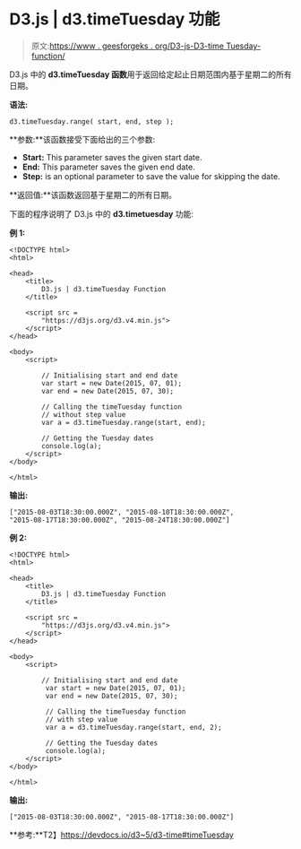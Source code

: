 # D3.js | d3.timeTuesday 功能

> 原文:[https://www . geesforgeks . org/D3-js-D3-time Tuesday-function/](https://www.geeksforgeeks.org/d3-js-d3-timetuesday-function/)

D3.js 中的 **d3.timeTuesday 函数**用于返回给定起止日期范围内基于星期二的所有日期。

**语法:**

```
d3.timeTuesday.range( start, end, step );
```

**参数:**该函数接受下面给出的三个参数:

*   **Start:** This parameter saves the given start date.
*   **End:** This parameter saves the given end date.
*   **Step:** is an optional parameter to save the value for skipping the date.

**返回值:**该函数返回基于星期二的所有日期。

下面的程序说明了 D3.js 中的 **d3.timetuesday** 功能:

**例 1:**

```
<!DOCTYPE html>
<html>

<head>
    <title>
        D3.js | d3.timeTuesday Function
    </title>

    <script src =
        "https://d3js.org/d3.v4.min.js">
    </script>
</head>

<body>
    <script>

        // Initialising start and end date
        var start = new Date(2015, 07, 01);
        var end = new Date(2015, 07, 30);

        // Calling the timeTuesday function
        // without step value
        var a = d3.timeTuesday.range(start, end);

        // Getting the Tuesday dates
        console.log(a);
    </script>
</body>

</html>    
```

**输出:**

```
["2015-08-03T18:30:00.000Z", "2015-08-10T18:30:00.000Z", 
"2015-08-17T18:30:00.000Z", "2015-08-24T18:30:00.000Z"]

```

**例 2:**

```
<!DOCTYPE html>
<html>

<head>
    <title>
        D3.js | d3.timeTuesday Function
    </title>

    <script src =
        "https://d3js.org/d3.v4.min.js">
    </script>
</head>

<body>
    <script>

        // Initialising start and end date
         var start = new Date(2015, 07, 01);
         var end = new Date(2015, 07, 30);

         // Calling the timeTuesday function
         // with step value
         var a = d3.timeTuesday.range(start, end, 2);

         // Getting the Tuesday dates
         console.log(a);
    </script>
</body>

</html>                    
```

**输出:**

```
["2015-08-03T18:30:00.000Z", "2015-08-17T18:30:00.000Z"]

```

**参考:**T2】https://devdocs.io/d3~5/d3-time#timeTuesday